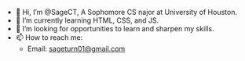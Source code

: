 - 👋 Hi, I’m @SageCT, A Sophomore CS najor at University of Houston.
- 🌱 I’m currently learning HTML, CSS, and JS.
- 💞️ I’m looking for opportunities to learn and sharpen my skills.
- 📫 How to reach me: 
  - Email: sageturn01@gmail.com
<!---
SageCT/SageCT is a ✨ special ✨ repository because its `README.md` (this file) appears on your GitHub profile.
You can click the Preview link to take a look at your changes.
--->
